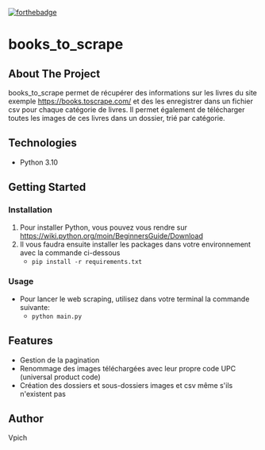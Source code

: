 [![forthebadge](https://forthebadge.com/images/badges/made-with-python.svg)](https://forthebadge.com)

# books_to_scrape

## About The Project
books_to_scrape permet de récupérer des informations sur les livres du site exemple https://books.toscrape.com/ et des les enregistrer dans un fichier csv pour chaque catégorie de livres.
Il permet également de télécharger toutes les images de ces livres dans un dossier, trié par catégorie.

## Technologies
- Python 3.10

## Getting Started

### Installation
1. Pour installer Python, vous pouvez vous rendre sur https://wiki.python.org/moin/BeginnersGuide/Download
2. Il vous faudra ensuite installer les packages dans votre environnement avec la commande ci-dessous
   - `pip install -r requirements.txt`

### Usage
- Pour lancer le web scraping, utilisez dans votre terminal la commande suivante:
  - `python main.py`

## Features
- Gestion de la pagination
- Renommage des images téléchargées avec leur propre code UPC (universal product code)
- Création des dossiers et sous-dossiers images et csv même s'ils n'existent pas

## Author
Vpich
